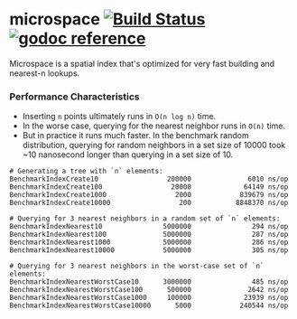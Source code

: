 # microspace [![Build Status](https://travis-ci.org/WatchBeam/microspace.svg?branch=master)](https://travis-ci.org/WatchBeam/microspace) [![godoc reference](https://godoc.org/github.com/WatchBeam/microspace?status.png)](https://godoc.org/github.com/WatchBeam/microspace)

Microspace is a spatial index that's optimized for very fast building and nearest-n lookups.

### Performance Characteristics

 - Inserting `n` points ultimately runs in `O(n log n)` time.
 - In the worse case, querying for the nearest neighbor runs in `O(n)` time.
 - But in practice it runs much faster. In the benchmark random distribution, querying for random neighbors in a set size of 10000 took ~10 nanosecond longer than querying in a set size of 10.

```
# Generating a tree with `n` elements:
BenchmarkIndexCreate10                 200000              6010 ns/op
BenchmarkIndexCreate100                 20000             64149 ns/op
BenchmarkIndexCreate1000                 2000            839679 ns/op
BenchmarkIndexCreate10000                 200           8848370 ns/op

# Querying for 3 nearest neighbors in a random set of `n` elements:
BenchmarkIndexNearest10               5000000               294 ns/op
BenchmarkIndexNearest100              5000000               287 ns/op
BenchmarkIndexNearest1000             5000000               286 ns/op
BenchmarkIndexNearest10000            5000000               305 ns/op

# Querying for 3 nearest neighbors in the worst-case set of `n` elements:
BenchmarkIndexNearestWorstCase10      3000000               485 ns/op
BenchmarkIndexNearestWorstCase100      500000              2642 ns/op
BenchmarkIndexNearestWorstCase1000     100000             23939 ns/op
BenchmarkIndexNearestWorstCase10000      5000            240544 ns/op
```
